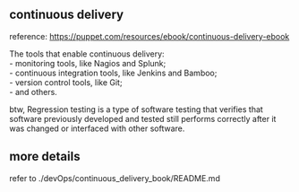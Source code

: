 continuous delivery
------------------------

reference: https://puppet.com/resources/ebook/continuous-delivery-ebook

The tools that enable continuous delivery:  
	- monitoring tools, like Nagios and Splunk;  
	- continuous integration tools, like Jenkins and Bamboo;   
	- version control tools, like Git;   
	- and others.

btw, Regression testing is a type of software testing that verifies 
that software previously developed and tested 
still performs correctly after it was changed or interfaced with other software.


more details
----------------------

refer to ./devOps/continuous_delivery_book/README.md
